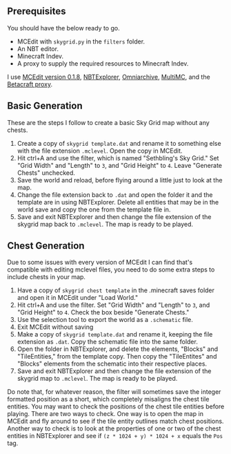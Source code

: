 ## Prerequisites

You should have the below ready to go.

* MCEdit with `skygrid.py` in the `filters` folder.
* An NBT editor.
* Minecraft Indev.
* A proxy to supply the required resources to Minecraft Indev.

I use [MCEdit version 0.1.8](https://github.com/mcedit/mcedit/releases), [NBTExplorer](https://github.com/jaquadro/NBTExplorer/releases/tag/v2.8.0-win), [Omniarchive](https://vault.omniarchive.uk/archive/java/client-indev/index.html), [MultiMC](https://multimc.org/), and the [Betacraft proxy](https://betacraft.uk).

## Basic Generation

These are the steps I follow to create a basic Sky Grid map without any chests.

1. Create a copy of `skygrid template.dat` and rename it to something else with the file extension `.mclevel`. Open the copy in MCEdit.
2. Hit ctrl+A and use the filter, which is named "Sethbling's Sky Grid." Set "Grid Width" and "Length" to `3`, and "Grid Height" to `4`. Leave "Generate Chests" unchecked.
3. Save the world and reload, before flying around a little just to look at the map.
4. Change the file extension back to `.dat` and open the folder it and the template are in using NBTExplorer. Delete all entities that may be in the world save and copy the one from the template file in.
5. Save and exit NBTExplorer and then change the file extension of the skygrid map back to `.mclevel`. The map is ready to be played.

## Chest Generation

Due to some issues with every version of MCEdit I can find that's compatible with editing mclevel files, you need to do some extra steps to include chests in your map.

1. Have a copy of `skygrid chest template` in the .minecraft saves folder and open it in MCEdit under "Load World."
2. Hit ctrl+A and use the filter. Set "Grid Width" and "Length" to `3`, and "Grid Height" to `4`. Check the box beside "Generate Chests."
3. Use the selection tool to export the world as a `.schematic` file.
4. Exit MCEdit without saving
5. Make a copy of `skygrid template.dat` and rename it, keeping the file extension as `.dat`. Copy the schematic file into the same folder.
6. Open the folder in NBTExplorer, and delete the elements, "Blocks" and "TileEntities," from the template copy. Then copy the "TileEntites" and "Blocks" elements from the schematic into their respective places.
7. Save and exit NBTExplorer and then change the file extension of the skygrid map to `.mclevel`. The map is ready to be played.

Do note that, for whatever reason, the filter will sometimes save the integer formatted position as a short, which completely misaligns the chest tile entities. You may want to check the positions of the chest tile entities before playing. There are two ways to check. One way is to open the map in MCEdit and fly around to see if the tile entity outlines match chest positions. Another way to check is to look at the properties of one or two of the chest entities in NBTExplorer and see if `(z * 1024 + y) * 1024 + x` equals the `Pos` tag. 